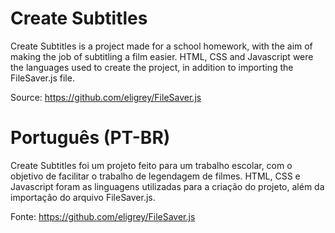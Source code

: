 # Create Subtitles
Create Subtitles is a project made for a school homework, with the aim of making the job of subtitling a film easier. HTML, CSS and Javascript were the languages used to create the project, in addition to importing the FileSaver.js file.

Source: https://github.com/eligrey/FileSaver.js

# Português (PT-BR)
Create Subtitles foi um projeto feito para um trabalho escolar, com o objetivo de facilitar o trabalho de legendagem de filmes. HTML, CSS e Javascript foram as linguagens utilizadas para a criação do projeto, além da importação do arquivo FileSaver.js.

Fonte:  https://github.com/eligrey/FileSaver.js
